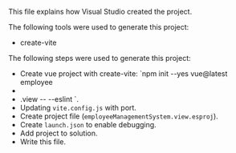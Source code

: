 This file explains how Visual Studio created the project.

The following tools were used to generate this project:
- create-vite

The following steps were used to generate this project:
- Create vue project with create-vite: `npm init --yes vue@latest employee
- 
- .view -- --eslint `.
- Updating `vite.config.js` with port.
- Create project file (`employeeManagementSystem.view.esproj`).
- Create `launch.json` to enable debugging.
- Add project to solution.
- Write this file.
